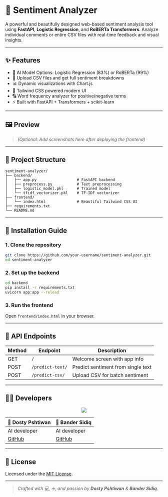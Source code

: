 # 💬 Sentiment Analyzer

A powerful and beautifully designed web-based sentiment analysis tool using **FastAPI**, **Logistic Regression**, and **RoBERTa Transformers**. Analyze individual comments or entire CSV files with real-time feedback and visual insights.

---

## ✨ Features

- 🧠 AI Model Options: Logistic Regression (83%) or RoBERTa (99%)
- 📄 Upload CSV files and get full sentiment breakdowns
- 📊 Dynamic visualizations with Chart.js
- 🎨 Tailwind CSS powered modern UI
- 🔠 Word frequency analyzer for positive/negative terms
- ⚡ Built with FastAPI + Transformers + scikit-learn

---

## 🖼 Preview

> _(Optional: Add screenshots here after deploying the frontend)_

---

## 📁 Project Structure

```
sentiment-analyzer/
├── backend/
│   ├── app.py                  # FastAPI backend
│   ├── preprocess.py           # Text preprocessing
│   ├── logistic_model.pkl      # Trained model
│   └── tfidf_vectorizer.pkl    # TF-IDF vectorizer
├── frontend/
│   └── index.html              # Beautiful Tailwind CSS UI
├── requirements.txt
└── README.md
```

---

## 🚀 Installation Guide

### 1. Clone the repository

```bash
git clone https://github.com/your-username/sentiment-analyzer.git
cd sentiment-analyzer
```

### 2. Set up the backend

```bash
cd backend
pip install -r requirements.txt
uvicorn app:app --reload
```

### 3. Run the frontend

Open `frontend/index.html` in your browser.

---

## 🧪 API Endpoints

| Method | Endpoint         | Description                          |
|--------|------------------|--------------------------------------|
| GET    | `/`              | Welcome screen with app info         |
| POST   | `/predict-text/` | Predict sentiment from single text   |
| POST   | `/predict-csv/`  | Upload CSV for batch sentiment       |

---

## 👨‍💻 Developers

<div align="center">
  <img src="https://img.shields.io/badge/Made%20With%20💙%20By-Dosty%20Pshtiwan%20%26%20Bander%20Sidiq-purple?style=for-the-badge"/>
</div>

| 👤 Dosty Pshtiwan | 👤 Bander Sidiq |
|------------------|----------------|
| AI developer     | AI developer   |
| [GitHub](https://github.com/dosty17) | [GitHub](https://github.com/bandersidiq) |

---

## 📄 License

Licensed under the [MIT License](LICENSE).

---

> _Crafted with 💻, ☕, and passion by **Dosty Pshtiwan** & **Bander Sidiq**._